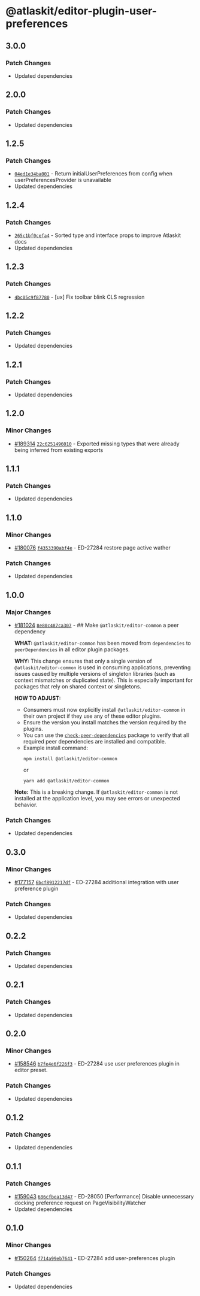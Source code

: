 # @atlaskit/editor-plugin-user-preferences

## 3.0.0

### Patch Changes

- Updated dependencies

## 2.0.0

### Patch Changes

- Updated dependencies

## 1.2.5

### Patch Changes

- [`04ed1e34ba001`](https://bitbucket.org/atlassian/atlassian-frontend-monorepo/commits/04ed1e34ba001) -
  Return initialUserPreferences from config when userPreferencesProvider is unavailable
- Updated dependencies

## 1.2.4

### Patch Changes

- [`265c1bf0cefa4`](https://bitbucket.org/atlassian/atlassian-frontend-monorepo/commits/265c1bf0cefa4) -
  Sorted type and interface props to improve Atlaskit docs
- Updated dependencies

## 1.2.3

### Patch Changes

- [`4bc05c9f87780`](https://bitbucket.org/atlassian/atlassian-frontend-monorepo/commits/4bc05c9f87780) -
  [ux] Fix toolbar blink CLS regression

## 1.2.2

### Patch Changes

- Updated dependencies

## 1.2.1

### Patch Changes

- Updated dependencies

## 1.2.0

### Minor Changes

- [#189314](https://bitbucket.org/atlassian/atlassian-frontend-monorepo/pull-requests/189314)
  [`22c6251496010`](https://bitbucket.org/atlassian/atlassian-frontend-monorepo/commits/22c6251496010) -
  Exported missing types that were already being inferred from existing exports

## 1.1.1

### Patch Changes

- Updated dependencies

## 1.1.0

### Minor Changes

- [#180076](https://bitbucket.org/atlassian/atlassian-frontend-monorepo/pull-requests/180076)
  [`f4353390abf4e`](https://bitbucket.org/atlassian/atlassian-frontend-monorepo/commits/f4353390abf4e) -
  ED-27284 restore page active wather

### Patch Changes

- Updated dependencies

## 1.0.0

### Major Changes

- [#181024](https://bitbucket.org/atlassian/atlassian-frontend-monorepo/pull-requests/181024)
  [`8e80c487ca307`](https://bitbucket.org/atlassian/atlassian-frontend-monorepo/commits/8e80c487ca307) - ##
  Make `@atlaskit/editor-common` a peer dependency

  **WHAT:** `@atlaskit/editor-common` has been moved from `dependencies` to `peerDependencies` in
  all editor plugin packages.

  **WHY:** This change ensures that only a single version of `@atlaskit/editor-common` is used in
  consuming applications, preventing issues caused by multiple versions of singleton libraries (such
  as context mismatches or duplicated state). This is especially important for packages that rely on
  shared context or singletons.

  **HOW TO ADJUST:**

  - Consumers must now explicitly install `@atlaskit/editor-common` in their own project if they use
    any of these editor plugins.
  - Ensure the version you install matches the version required by the plugins.
  - You can use the
    [`check-peer-dependencies`](https://www.npmjs.com/package/check-peer-dependencies) package to
    verify that all required peer dependencies are installed and compatible.
  - Example install command:
    ```
    npm install @atlaskit/editor-common
    ```
    or
    ```
    yarn add @atlaskit/editor-common
    ```

  **Note:** This is a breaking change. If `@atlaskit/editor-common` is not installed at the
  application level, you may see errors or unexpected behavior.

### Patch Changes

- Updated dependencies

## 0.3.0

### Minor Changes

- [#177157](https://bitbucket.org/atlassian/atlassian-frontend-monorepo/pull-requests/177157)
  [`6bcf8912217df`](https://bitbucket.org/atlassian/atlassian-frontend-monorepo/commits/6bcf8912217df) -
  ED-27284 additional integration with user preference plugin

### Patch Changes

- Updated dependencies

## 0.2.2

### Patch Changes

- Updated dependencies

## 0.2.1

### Patch Changes

- Updated dependencies

## 0.2.0

### Minor Changes

- [#158546](https://bitbucket.org/atlassian/atlassian-frontend-monorepo/pull-requests/158546)
  [`b7fe4e6f226f3`](https://bitbucket.org/atlassian/atlassian-frontend-monorepo/commits/b7fe4e6f226f3) -
  ED-27284 use user preferences plugin in editor preset.

### Patch Changes

- Updated dependencies

## 0.1.2

### Patch Changes

- Updated dependencies

## 0.1.1

### Patch Changes

- [#159043](https://bitbucket.org/atlassian/atlassian-frontend-monorepo/pull-requests/159043)
  [`686cfbea13d47`](https://bitbucket.org/atlassian/atlassian-frontend-monorepo/commits/686cfbea13d47) -
  ED-28050 [Performance] Disable unnecessary docking preference request on PageVisibilityWatcher
- Updated dependencies

## 0.1.0

### Minor Changes

- [#150264](https://bitbucket.org/atlassian/atlassian-frontend-monorepo/pull-requests/150264)
  [`f714a99eb7641`](https://bitbucket.org/atlassian/atlassian-frontend-monorepo/commits/f714a99eb7641) -
  ED-27284 add user-preferences plugin

### Patch Changes

- Updated dependencies
